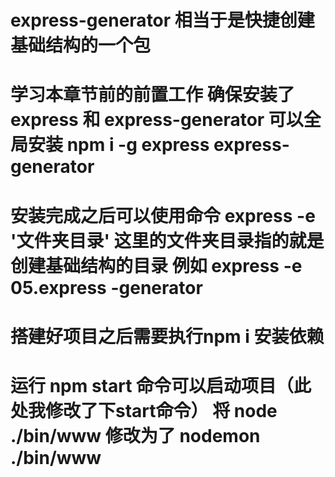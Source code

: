 # express-generator 相当于是快捷创建基础结构的一个包

# 学习本章节前的前置工作 确保安装了express 和 express-generator  可以全局安装 npm i -g express express-generator

# 安装完成之后可以使用命令 express -e '文件夹目录'  这里的文件夹目录指的就是创建基础结构的目录 例如  express -e 05.express -generator

# 搭建好项目之后需要执行npm i 安装依赖

# 运行 npm start 命令可以启动项目（此处我修改了下start命令） 将 node ./bin/www 修改为了 nodemon ./bin/www
